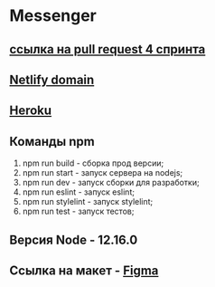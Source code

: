 
# Messenger

## [ссылка на pull request 4 спринта](https://github.com/venmovs/middle.messenger.praktikum.yandex/pull/12)

## [Netlify domain](https://angry-agnesi-d0e795.netlify.app)
## [Heroku](https://doggy-chat.herokuapp.com)


## Команды npm
1. npm run build - сборка прод версии;
2. npm run start - запуск сервера на nodejs;
3. npm run dev - запуск сборки для разработки;
4. npm run eslint - запуск eslint;
5. npm run stylelint - запуск stylelint;
6. npm run test - запуск тестов;


## Версия Node - 12.16.0

## Ссылка на макет - [Figma](https://www.figma.com/file/4W66bqqEpa3iwmj7JzH5KU/Yandex-Messenger?node-id=0%3A1)

